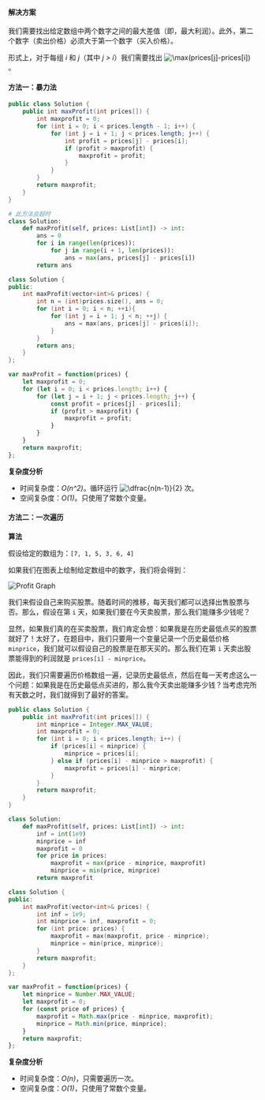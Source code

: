 #### 解决方案

我们需要找出给定数组中两个数字之间的最大差值（即，最大利润）。此外，第二个数字（卖出价格）必须大于第一个数字（买入价格）。

形式上，对于每组 *i* 和 *j*（其中 *j > i*）我们需要找出 ![\max(prices\[j\]-prices\[i\]) ](./p__max_prices_j__-_prices_i___.png) 。

#### 方法一：暴力法

```Java [sol1-Java]
public class Solution {
    public int maxProfit(int prices[]) {
        int maxprofit = 0;
        for (int i = 0; i < prices.length - 1; i++) {
            for (int j = i + 1; j < prices.length; j++) {
                int profit = prices[j] - prices[i];
                if (profit > maxprofit) {
                    maxprofit = profit;
                }
            }
        }
        return maxprofit;
    }
}
```
```python [sol1-Python3]
# 此方法会超时
class Solution:
    def maxProfit(self, prices: List[int]) -> int:
        ans = 0
        for i in range(len(prices)):
            for j in range(i + 1, len(prices)):
                ans = max(ans, prices[j] - prices[i])
        return ans
```
```C++ [sol1-C++]
class Solution {
public:
    int maxProfit(vector<int>& prices) {
        int n = (int)prices.size(), ans = 0;
        for (int i = 0; i < n; ++i){
            for (int j = i + 1; j < n; ++j) {
                ans = max(ans, prices[j] - prices[i]);
            }
        }
        return ans;
    }
};
```

```JavaScript [sol1-JavaScript]
var maxProfit = function(prices) {
    let maxprofit = 0;
    for (let i = 0; i < prices.length; i++) {
        for (let j = i + 1; j < prices.length; j++) {
            const profit = prices[j] - prices[i];
            if (profit > maxprofit) {
                maxprofit = profit;
            }
        }
    }
    return maxprofit;
};
```

**复杂度分析**

* 时间复杂度：*O(n^2)*。循环运行 ![\dfrac{n(n-1)}{2} ](./p__dfrac{n__n-1_}{2}_.png)  次。
* 空间复杂度：*O(1)*。只使用了常数个变量。

#### 方法二：一次遍历

**算法**

假设给定的数组为：`[7, 1, 5, 3, 6, 4]`

如果我们在图表上绘制给定数组中的数字，我们将会得到：

![Profit Graph](https://pic.leetcode-cn.com/cc4ef55d97cfef6f9215285c7573027c4b265c31101dd54e8555a7021c95c927-file_1555699418271)


我们来假设自己来购买股票。随着时间的推移，每天我们都可以选择出售股票与否。那么，假设在第 `i` 天，如果我们要在今天卖股票，那么我们能赚多少钱呢？

显然，如果我们真的在买卖股票，我们肯定会想：如果我是在历史最低点买的股票就好了！太好了，在题目中，我们只要用一个变量记录一个历史最低价格 `minprice`，我们就可以假设自己的股票是在那天买的。那么我们在第 `i` 天卖出股票能得到的利润就是 `prices[i] - minprice`。

因此，我们只需要遍历价格数组一遍，记录历史最低点，然后在每一天考虑这么一个问题：如果我是在历史最低点买进的，那么我今天卖出能赚多少钱？当考虑完所有天数之时，我们就得到了最好的答案。

```Java [sol2-Java]
public class Solution {
    public int maxProfit(int prices[]) {
        int minprice = Integer.MAX_VALUE;
        int maxprofit = 0;
        for (int i = 0; i < prices.length; i++) {
            if (prices[i] < minprice) {
                minprice = prices[i];
            } else if (prices[i] - minprice > maxprofit) {
                maxprofit = prices[i] - minprice;
            }
        }
        return maxprofit;
    }
}
```
```python [sol2-Python3]
class Solution:
    def maxProfit(self, prices: List[int]) -> int:
        inf = int(1e9)
        minprice = inf
        maxprofit = 0
        for price in prices:
            maxprofit = max(price - minprice, maxprofit)
            minprice = min(price, minprice)
        return maxprofit
```
```C++ [sol2-C++]
class Solution {
public:
    int maxProfit(vector<int>& prices) {
        int inf = 1e9;
        int minprice = inf, maxprofit = 0;
        for (int price: prices) {
            maxprofit = max(maxprofit, price - minprice);
            minprice = min(price, minprice);
        }
        return maxprofit;
    }
};
```

```JavaScript [sol2-JavaScript]
var maxProfit = function(prices) {
    let minprice = Number.MAX_VALUE;
    let maxprofit = 0;
    for (const price of prices) {
        maxprofit = Math.max(price - minprice, maxprofit);
        minprice = Math.min(price, minprice);
    }
    return maxprofit;
};
```

**复杂度分析**

* 时间复杂度：*O(n)*，只需要遍历一次。
* 空间复杂度：*O(1)*，只使用了常数个变量。